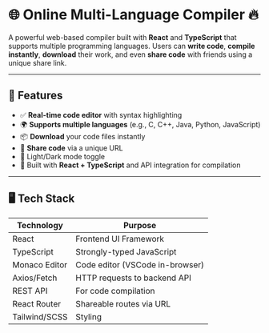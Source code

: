 # 🌐 Online Multi-Language Compiler 🔥

A powerful web-based compiler built with **React** and **TypeScript** that supports multiple programming languages. Users can **write code**, **compile instantly**, **download** their work, and even **share code** with friends using a unique share link.

---

## 🚀 Features

- ✅ **Real-time code editor** with syntax highlighting
- 🌍 **Supports multiple languages** (e.g., C, C++, Java, Python, JavaScript)
- 📦 **Download** your code files instantly
- 🔗 **Share code** via a unique URL
- 🌙 Light/Dark mode toggle
- 🔧 Built with **React + TypeScript** and API integration for compilation

---

## 🖥️ Tech Stack

| Technology      | Purpose                          |
|----------------|----------------------------------|
| React           | Frontend UI Framework            |
| TypeScript      | Strongly-typed JavaScript        |
| Monaco Editor   | Code editor (VSCode in-browser)  |
| Axios/Fetch     | HTTP requests to backend API     |
| REST API        | For code compilation             |
| React Router    | Shareable routes via URL         |
| Tailwind/SCSS   |  Styling                         |



